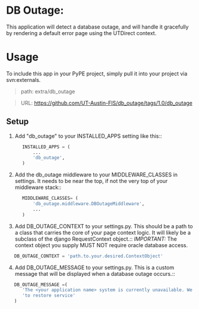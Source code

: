 DB Outage:
=====

This application will detect a database outage, and will handle it gracefully by rendering a default error page using the UTDirect context.

Usage
=====

To include this app in your PyPE project, simply pull it into your project via svn:externals.

> path: extra/db_outage

> URL: https://github.com/UT-Austin-FIS/db_outage/tags/1.0/db_outage

Setup
------

1. Add "db_outage" to your INSTALLED_APPS setting like this::

```python
      INSTALLED_APPS = (
          ...
          'db_outage',
      )
```

2. Add the db_outage middleware to your MIDDLEWARE_CLASSES in settings. It needs to be near the top, if not the very top of your middleware stack::

```python
      MIDDLEWARE_CLASSES= (
          'db_outage.middleware.DBOutageMiddleware',
          ...
      )
```

3. Add DB_OUTAGE_CONTEXT to your settings.py. This should be a path to a class that carries the core of your page context logic. It will likely be a subclass of the django RequestContext object.::
_IMPORTANT:_ The context object you supply MUST NOT require oracle database access.

```python
   DB_OUTAGE_CONTEXT = 'path.to.your.desired.ContextObject'
```

4. Add DB_OUTAGE_MESSAGE to your settings.py. This is a custom message that will be displayed when a database outage occurs.::

```python
   DB_OUTAGE_MESSAGE =(
      'The <your application name> system is currently unavailable. We are working '
      'to restore service'
   )
```
